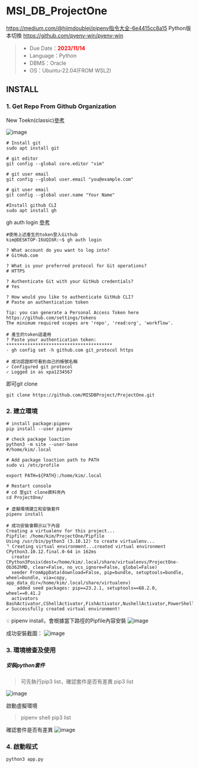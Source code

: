 # MSI_DB_ProjectOne

https://medium.com/@hiimdoublej/pipenv指令大全-6e4415cc8a15
Python版本切換
https://github.com/pyenv-win/pyenv-win

>- Due Date：<font color="#f00">**2023/11/14**</font>
>- Language：Python
>- DBMS：Oracle
>- OS：Ubuntu-22.04(FROM WSL2)

## INSTALL
### 1. Get Repo From Github Organization
New Toekn(classic)[參考](https://docs.github.com/en/authentication/keeping-your-account-and-data-secure/managing-your-personal-access-tokens)

![image](https://github.com/MISDBProject/ProjectOne/blob/main/readmepic/github_token.png)

```bash!=
# Install git
sudo apt install git 

# git editor
git config --global core.editor "vim"

# git user email
git config --global user.email "you@example.com"

# git user email
git config --global user.name "Your Name"

#Install github CLI  
sudo apt install gh
```

gh auth login  [參考](https://cli.github.com/manual/gh_auth_login)
```bash!=
#使用上述產生的token登入Github
kim@DESKTOP-I6UQI6R:~$ gh auth login

? What account do you want to log into? 
# GitHub.com

? What is your preferred protocol for Git operations?
# HTTPS

? Authenticate Git with your GitHub credentials?
# Yes

? How would you like to authenticate GitHub CLI?
# Paste an authentication token

Tip: you can generate a Personal Access Token here https://github.com/settings/tokens
The minimum required scopes are 'repo', 'read:org', 'workflow'.

# 產生的token這邊用
? Paste your authentication token: ****************************************
- gh config set -h github.com git_protocol https

# 成功認證即可看到自己的帳號名稱
✓ Configured git protocol
✓ Logged in as xpa1234567
```
即可git clone
```bash!=
git clone https://github.com/MISDBProject/ProjectOne.git
```

### 2. 建立環境
```bash!	
# install package:pipenv
pip install --user pipenv

# check package loaction
python3 -m site --user-base
#/home/kim/.local

# Add package loaction path to PATH
sudo vi /etc/profile

export PATH=${PATH}:/home/kim/.local

# Restart console
# cd 至git clone資料夾內
cd ProjectOne/

# 虛擬環境建立和安裝套件
pipenv install

# 成功安裝會顯示以下內容
Creating a virtualenv for this project...
Pipfile: /home/kim/ProjectOne/Pipfile
Using /usr/bin/python3 (3.10.12) to create virtualenv...
⠙ Creating virtual environment...created virtual environment CPython3.10.12.final.0-64 in 162ms
  creator CPython3Posix(dest=/home/kim/.local/share/virtualenvs/ProjectOne-Ob362hMD, clear=False, no_vcs_ignore=False, global=False)
  seeder FromAppData(download=False, pip=bundle, setuptools=bundle, wheel=bundle, via=copy, app_data_dir=/home/kim/.local/share/virtualenv)
    added seed packages: pip==23.2.1, setuptools==68.2.0, wheel==0.41.2
  activators BashActivator,CShellActivator,FishActivator,NushellActivator,PowerShellActivator,PythonActivator
✔ Successfully created virtual environment!

```

:bulb:  pipenv install，會根據當下路徑的Pipfile內容安裝
![image](https://github.com/MISDBProject/ProjectOne/blob/main/readmepic/pipfile.png)

成功安裝截圖：
![image](https://github.com/MISDBProject/ProjectOne/blob/main/readmepic/pipfileinstallsuccess.png)


### 3. 環境檢查及使用
##### 安裝python套件

> 可先執行pip3 list，確認套件是否有差異
> pip3 list
>

![image](https://github.com/MISDBProject/ProjectOne/blob/main/readmepic/piplistbefore.png)

啟動虛擬環境
>pipenv shell
>pip3 list

確認套件是否有差異
![image](https://github.com/MISDBProject/ProjectOne/blob/main/readmepic/piplistafter.png)


### 4. 啟動程式
```python=
python3 app.py
```
